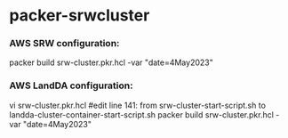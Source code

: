# packer-srwcluster

### AWS SRW configuration:
packer build srw-cluster.pkr.hcl -var "date=4May2023"


### AWS LandDA configuration:
vi srw-cluster.pkr.hcl #edit line 141: from srw-cluster-start-script.sh to landda-cluster-container-start-script.sh
packer build srw-cluster.pkr.hcl -var "date=4May2023"
